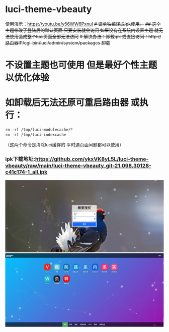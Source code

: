 # luci-theme-vbeauty
使用演示：https://youtu.be/y56WW6PxnuI
~~# 请单独编译成ipk使用。~~
~~## 这个主题修改了登陆后的默认页面  只要安装就会访问 如果没有在系统内设置主题 就无法使用造成整个luci页面全部无法访问~~
~~# 解决办法：卸载ipk  或直接访问：http://路由器IP/cgi-bin/luci/admin/system/packages 卸载~~
# 不设置主题也可使用 但是最好个性主题以优化体验
# 如卸载后无法还原可重启路由器  或执行：
```
rm -rf /tmp/luci-modulecache/*
rm -rf /tmp/luci-indexcache
```
（这两个命令是清除luci缓存的 平时遇页面问题都可以使用）
### ipk下载地址:https://github.com/ykxVK8yL5L/luci-theme-vbeauty/raw/main/luci-theme-vbeauty_git-21.098.30128-c41c174-1_all.ipk
![image](https://github.com/ykxVK8yL5L/luci-theme-vbeauty/blob/main/Screenshots/Login.png?raw=true)
![image](https://github.com/ykxVK8yL5L/luci-theme-vbeauty/blob/main/Screenshots/ScreenShot.png?raw=true)
